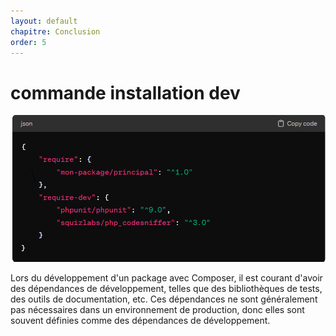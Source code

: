 ```yaml
---
layout: default
chapitre: Conclusion
order: 5
---
```


# commande installation dev
![structure des dossiers](./images/dev.png)
<!-- note -->
Lors du développement d'un package avec Composer, il est courant d'avoir des dépendances de développement, telles que des bibliothèques de tests, des outils de documentation, etc. Ces dépendances ne sont généralement pas nécessaires dans un environnement de production, donc elles sont souvent définies comme des dépendances de développement.

<!-- new slide -->